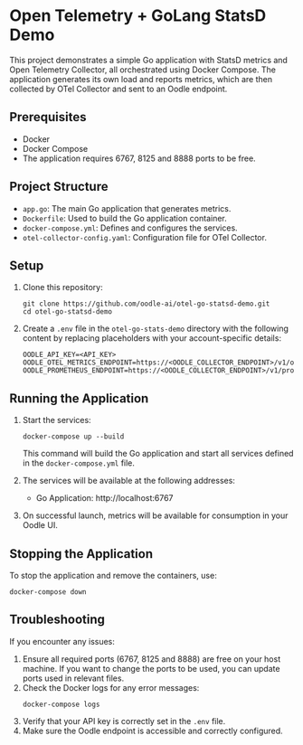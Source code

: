 # Open Telemetry + GoLang StatsD Demo

This project demonstrates a simple Go application with StatsD metrics and Open Telemetry Collector,
all orchestrated using Docker Compose. The application generates its own load and reports metrics, which are
then collected by OTel Collector and sent to an Oodle endpoint.

## Prerequisites

- Docker
- Docker Compose
- The application requires 6767, 8125 and 8888 ports to be free.

## Project Structure

- `app.go`: The main Go application that generates metrics.
- `Dockerfile`: Used to build the Go application container.
- `docker-compose.yml`: Defines and configures the services.
- `otel-collector-config.yaml`: Configuration file for OTel Collector.

## Setup

1. Clone this repository:
   ```shell
   git clone https://github.com/oodle-ai/otel-go-statsd-demo.git
   cd otel-go-statsd-demo
   ```

2. Create a `.env` file in the `otel-go-stats-demo` directory with the following content
   by replacing placeholders with your account-specific details:
   ```shell
   OODLE_API_KEY=<API_KEY>
   OODLE_OTEL_METRICS_ENDPOINT=https://<OODLE_COLLECTOR_ENDPOINT>/v1/otlp/metrics/<OODLE_INSTANCE>
   OODLE_PROMETHEUS_ENDPOINT=https://<OODLE_COLLECTOR_ENDPOINT>/v1/prometheus/<OODLE_INSTANCE>/write
   ```

## Running the Application

1. Start the services:
   ```shell
   docker-compose up --build
   ```

   This command will build the Go application and start all services defined in the `docker-compose.yml` file.

2. The services will be available at the following addresses:
   - Go Application: http://localhost:6767

3. On successful launch, metrics will be available for consumption in your Oodle UI.

## Stopping the Application

To stop the application and remove the containers, use:

```shell
docker-compose down
```

## Troubleshooting

If you encounter any issues:

1. Ensure all required ports (6767, 8125 and 8888) are free on your host machine.
   If you want to change the ports to be used, you can update ports used in relevant files.
2. Check the Docker logs for any error messages:
   ```
   docker-compose logs
   ```
3. Verify that your API key is correctly set in the `.env` file.
4. Make sure the Oodle endpoint is accessible and correctly configured.